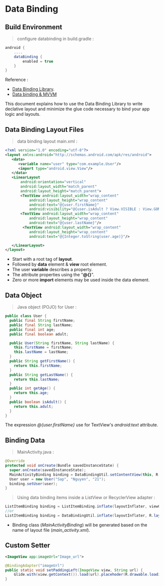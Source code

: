 # Data Binding 

## Build Environment

> configure databinding in build.gradle :

```gradle
android {
    ....
    dataBinding {
        enabled = true
    }
}
```

Reference :

- [Data Binding Library](https://developer.android.com/topic/libraries/data-binding/index.html#data_binding_layout_files).
- [Data binding & MVVM](http://www.slideshare.net/fabio_collini/android-data-binding-in-action-using-mvvm-pattern-droidconuk)

This document explains how to use the Data Binding Library to write declative layout and minimize the glue code necessary to bind your app logic and layouts.

## Data Binding Layout Files

> data binding layout main.xml :

```xml
<?xml version="1.0" encoding="utf-8"?>
<layout xmlns:android="http://schemas.android.com/apk/res/android">
   <data>
      <variable name="user" type="com.example.User"/>
      <import type="android.view.View"/>
   </data>
   <LinearLayout
       android:orientation="vertical"
       android:layout_width="match_parent"
       android:layout_height="match_parent">
       <TextView android:layout_width="wrap_content"
           android:layout_height="wrap_content"
           android:text="@{user.firstName}"
           android:visibility="@{user.isAdult ? View.VISIBLE : View.GONE}"/>
       <TextView android:layout_width="wrap_content"
           android:layout_height="wrap_content"
           android:text="@{user.lastName}"/>
        <TextView android:layout_width="wrap_content"
           android:layout_height="wrap_content"
           android:text="@{Integer.toString(user.age)}"/>

   </LinearLayout>
</layout>
```

- Start with a root tag of **layout**.
- Followed by **data** element & **view** root element.
- The user **variable** describes a property.
- The attribute properties using the "**@{}**".
- Zero or more **import** elements may be used inside the data element.

## Data Object

> Java object (POJO) for User : 

```java
public class User {
  public final String firstName;
  public final String lastName;
  public final int age;
  public final boolean adult;

  public User(String firstName, String lastName) {
    this.firstName = firstName;
    this.lastName = lastName;
  }
  public String getFirstName() {
    return this.firstName;
  }
  public String getLastName() {
    return this.lastName;
  }
  public int getAge() {
    return this.age;
  } 
  public boolean isAdult() {
    return this.adult;
  }
}
```

The expression *@{user.firstName}* use for TextView's *android:text* attribute. 

## Binding Data

> MainActivity.java :

```java
@Override
protected void onCreate(Bundle savedInstanceState) {
  super.onCreate(savedInstanceState);
  MainActivityBinding binding = DataBindingUtil.setContentView(this, R.layout.main_activity);
  User user = new User("Sap", "Nguyen", "21");
  binding.setUser(user);
}
```
> Using data binding items inside a ListView or RecyclerView adapter :

```java
ListItemBinding binding = ListItemBinding.inflate(layoutInflater, viewGroup, false);
//or
ListItemBinding binding = DataBindingUtil.inflate(layoutInflater, R.layout.list_item, viewGroup, false);
```

- Binding class (*MainActivityBinding*) will be generated based on the name of layout file (*main_activity.xml*).

## Custom Setter

```xml
<ImageView app:imageUrl="Image_url">
```
```java
@BindingAdapter("imageUrl")
public static void setPaddingLeft(ImageView view, String url) {
    Glide.with(view.getContext()).load(url).placehoder(R.drawable.loading).into(view);
}
```